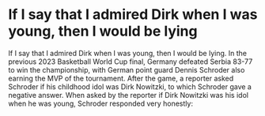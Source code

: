 # If I say that I admired Dirk when I was young, then I would be lying 
 If I say that I admired Dirk when I was young, then I would be lying. In the previous 2023 Basketball World Cup final, Germany defeated Serbia 83-77 to win the championship, with German point guard Dennis Schroder also earning the MVP of the tournament. After the game, a reporter asked Schroder if his childhood idol was Dirk Nowitzki, to which Schroder gave a negative answer. When asked by the reporter if Dirk Nowitzki was his idol when he was young, Schroder responded very honestly: